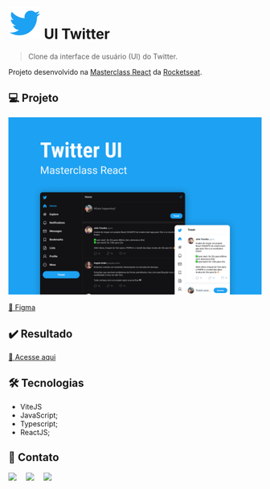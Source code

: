 # ![Logo do Twitter](./src/assets/logo-twitter.svg) UI Twitter

> Clone da interface de usuário (UI) do Twitter.

Projeto desenvolvido na [Masterclass React](https://quiz.rocketseat.com.br/masterclass/react) da [Rocketseat](https://www.rocketseat.com.br/).

## 💻 Projeto

![Projeto "Twitter UI"](./src/assets/twitter-ui.png)

[🔗 Figma](https://www.figma.com/community/file/1202694130789327431)

## ✔️ Resultado

[🔗 Acesse aqui](https://ui-twitter-omega.vercel.app/)

## 🛠️ Tecnologias

- ViteJS
- JavaScript;
- Typescript;
- ReactJS;

## 💙 Contato

<div style="display: flex;">
  <a href="https://www.linkedin.com/in/madalena-machado-rocha/" target="_blank"><img src="https://img.shields.io/badge/-LinkedIn-%230077B5?style=for-the-badge&logo=linkedin&logoColor=white" style="margin-right: 2vw" target="_blank"></a>
  <a href="mailto:rochamada1997m@gmail.com"><img src="https://img.shields.io/badge/-Gmail-%23333?style=for-the-badge&logo=gmail&logoColor=white" style="margin-right: 2vw" target="_blank"></a>
  <a href="http://discordapp.com/users/827312692905377802" target="_blank"><img src="https://img.shields.io/badge/Discord-7289DA?style=for-the-badge&logo=discord&logoColor=white" target="_blank"></a>
</div>